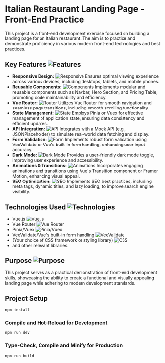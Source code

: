# Italian Restaurant Landing Page - Front-End Practice

This project is a front-end development exercise focused on building a landing page for an Italian restaurant. The aim is to practice and demonstrate proficiency in various modern front-end technologies and best practices.

## Key Features <img src="https://img.icons8.com/color/24/000000/star.png" alt="Features">

* **Responsive Design:** <img src="https://img.icons8.com/ios/24/000000/responsive.png" alt="Responsive"> Ensures optimal viewing experience across various devices, including desktops, tablets, and mobile phones.
* **Reusable Components:** <img src="https://img.icons8.com/material-outlined/24/000000/puzzle.png" alt="Components"> Implements modular and reusable components such as Navbar, Hero Section, and Pricing Table, promoting code maintainability and efficiency.
* **Vue Router:** <img src="https://img.icons8.com/material-outlined/24/000000/route.png" alt="Router"> Utilizes Vue Router for smooth navigation and seamless page transitions, including smooth scrolling functionality.
* **State Management:** <img src="https://img.icons8.com/material-outlined/24/000000/data-configuration.png" alt="State"> Employs Pinia or Vuex for effective management of application state, ensuring data consistency and efficient updates.
* **API Integration:** <img src="https://img.icons8.com/material-outlined/24/000000/api.png" alt="API"> Integrates with a Mock API (e.g., JSONPlaceholder) to simulate real-world data fetching and display.
* **Form Validation:** <img src="https://img.icons8.com/material-outlined/24/000000/form.png" alt="Form"> Implements robust form validation using VeeValidate or Vue's built-in form handling, enhancing user input accuracy.
* **Dark Mode:** <img src="https://img.icons8.com/material-outlined/24/000000/dark-mode.png" alt="Dark Mode"> Provides a user-friendly dark mode toggle, improving user experience and accessibility.
* **Animations & Transitions:** <img src="https://img.icons8.com/material-outlined/24/000000/animation.png" alt="Animations"> Incorporates engaging animations and transitions using Vue's Transition component or Framer Motion, enhancing visual appeal.
* **SEO Optimization:** <img src="https://img.icons8.com/material-outlined/24/000000/seo.png" alt="SEO"> Implements SEO best practices, including meta tags, dynamic titles, and lazy loading, to improve search engine visibility.

## Technologies Used <img src="https://img.icons8.com/color/24/000000/settings--v1.png" alt="Technologies">

* Vue.js <img src="https://img.icons8.com/color/24/000000/vuejs.png" alt="Vue.js">
* Vue Router <img src="https://img.icons8.com/material-outlined/24/000000/route.png" alt="Vue Router">
* Pinia/Vuex <img src="https://img.icons8.com/material-outlined/24/000000/data-configuration.png" alt="Pinia/Vuex">
* VeeValidate/Vue's built-in form handling <img src="https://img.icons8.com/material-outlined/24/000000/form.png" alt="VeeValidate">
* (Your choice of CSS framework or styling library) <img src="https://img.icons8.com/color/24/000000/css3.png" alt="CSS">
* and other relevant libraries.

## Purpose <img src="https://img.icons8.com/color/24/000000/light-on.png" alt="Purpose">

This project serves as a practical demonstration of front-end development skills, showcasing the ability to create a functional and visually appealing landing page while adhering to modern development standards.

## Project Setup

```sh
npm install
```

### Compile and Hot-Reload for Development

```sh
npm run dev
```

### Type-Check, Compile and Minify for Production

```sh
npm run build
```
